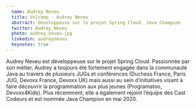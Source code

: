 ```yaml
---
  name: Audrey Neveu
  title: Volcamp - Audrey Neveu
  abstract: Développeuse sur le projet Spring Cloud. Java Champion
  twitter: Audrey_Neveu
  photo: audrey_neveu.jpg
  linkedin: audreyneveu
  keynotes: true
---
```

Audrey Neveu est développeuse sur le projet Spring Cloud. 
Passionnée par son métier, Audrey a toujours été fortement engagée dans la communauté Java au travers de plusieurs JUGs et conférences (Duchess France, Paris JUG, Devoxx France, Devoxx UK) mais aussi au sein d’initiatives visant à faire découvrir la programmation aux plus jeunes (Programatoo, Devoxx4Kids). 
Plus récemment, elle a également rejoint l’équipe des Cast Codeurs et est nommée Java Champion en mai 2020.
